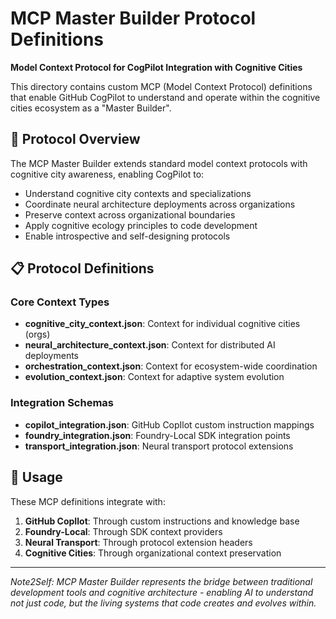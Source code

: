 # MCP Master Builder Protocol Definitions

**Model Context Protocol for CogPilot Integration with Cognitive Cities**

This directory contains custom MCP (Model Context Protocol) definitions that enable GitHub CogPilot to understand and operate within the cognitive cities ecosystem as a "Master Builder".

## 🧠 Protocol Overview

The MCP Master Builder extends standard model context protocols with cognitive city awareness, enabling CogPilot to:

- Understand cognitive city contexts and specializations
- Coordinate neural architecture deployments across organizations  
- Preserve context across organizational boundaries
- Apply cognitive ecology principles to code development
- Enable introspective and self-designing protocols

## 📋 Protocol Definitions

### Core Context Types
- **cognitive_city_context.json**: Context for individual cognitive cities (orgs)
- **neural_architecture_context.json**: Context for distributed AI deployments
- **orchestration_context.json**: Context for ecosystem-wide coordination
- **evolution_context.json**: Context for adaptive system evolution

### Integration Schemas
- **copilot_integration.json**: GitHub CopIlot custom instruction mappings
- **foundry_integration.json**: Foundry-Local SDK integration points
- **transport_integration.json**: Neural transport protocol extensions

## 🔗 Usage

These MCP definitions integrate with:
1. **GitHub CopIlot**: Through custom instructions and knowledge base
2. **Foundry-Local**: Through SDK context providers
3. **Neural Transport**: Through protocol extension headers
4. **Cognitive Cities**: Through organizational context preservation

---

*Note2Self: MCP Master Builder represents the bridge between traditional development tools and cognitive architecture - enabling AI to understand not just code, but the living systems that code creates and evolves within.*